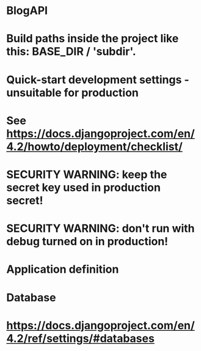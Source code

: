 # BlogAPI

# Build paths inside the project like this: BASE_DIR / 'subdir'.
# Quick-start development settings - unsuitable for production
# See https://docs.djangoproject.com/en/4.2/howto/deployment/checklist/
# SECURITY WARNING: keep the secret key used in production secret!
# SECURITY WARNING: don't run with debug turned on in production!
# Application definition

# Database
# https://docs.djangoproject.com/en/4.2/ref/settings/#databases
